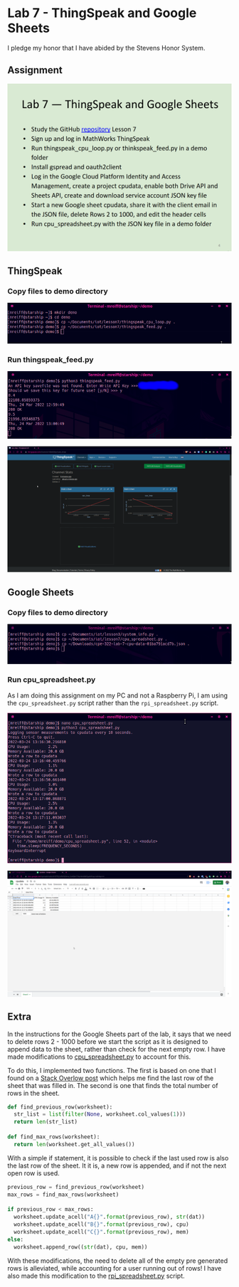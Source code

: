 # Lab 7 - ThingSpeak and Google Sheets

I pledge my honor that I have abided by the Stevens Honor System.

## Assignment

![](assets/Lab7.png)

## ThingSpeak

### Copy files to demo directory
![](assets/cp_demo.png)

### Run thingspeak_feed.py
![](assets/thingspeak_feed_run.png)

![](assets/thingspeak_feed_results.png)

## Google Sheets

### Copy files to demo directory
![](assets/cp_sheets.png)

### Run cpu_spreadsheet.py
As I am doing this assignment on my PC and not a Raspberry Pi, I am using the `cpu_spreadsheet.py` script rather than the `rpi_spreadsheet.py` script.

![](assets/cpu_spreadsheet_run.png)

![](assets/cpu_spreadsheet_results.png)

## Extra

In the instructions for the Google Sheets part of the lab, it says that we need to delete rows 2 - 1000 before we start the script as it is designed to append data to the sheet, rather than check for the next empty row. I have made modifications to [cpu_spreadsheet.py](./cpu_spreadsheet.py) to account for this.

To do this, I implemented two functions. The first is based on one that I found on a [Stack Overlow post](https://stackoverflow.com/questions/40781295/how-to-find-the-first-empty-row-of-a-google-spread-sheet-using-python-gspread/42476314#42476314) which helps me find the last row of the sheet that was filled in. The second is one that finds the total number of rows in the sheet.
```py
def find_previous_row(worksheet):
  str_list = list(filter(None, worksheet.col_values(1)))
  return len(str_list)

def find_max_rows(worksheet):
  return len(worksheet.get_all_values())
```

With a simple if statement, it is possible to check if the last used row is also the last row of the sheet. It it is, a new row is appended, and if not the next  open row is used.
```py
previous_row = find_previous_row(worksheet)
max_rows = find_max_rows(worksheet)
        
if previous_row < max_rows:
  worksheet.update_acell("A{}".format(previous_row), str(dat))
  worksheet.update_acell("B{}".format(previous_row), cpu)
  worksheet.update_acell("C{}".format(previous_row), mem)
else:
  worksheet.append_row((str(dat), cpu, mem))
```

With these modifications, the need to delete all of the empty pre generated rows is alleviated, while accounting for a user running out of rows! I have also made this modification to the [rpi_spreadsheet.py](./rpi_spreadsheet.py) script.
